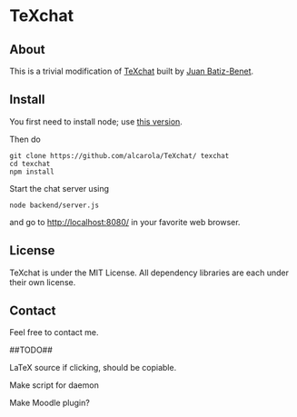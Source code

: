 # TeXchat

## About

This is a trivial modification of [TeXchat](http://github.com/jbenet/TeXchat) built by [Juan Batiz-Benet](http://github.com/jbenet).

## Install

You first need to install node; use [this version](http://nodejs.org/dist/v0.6.19/node-v0.6.19.tar.gz). 

Then do

    git clone https://github.com/alcarola/TeXchat/ texchat
    cd texchat
    npm install

Start the chat server using

    node backend/server.js

and go to [http://localhost:8080/](http://localhost:8080/) in your favorite
web browser.


## License

TeXchat is under the MIT License.
All dependency libraries are each under their own license.


## Contact

Feel free to contact me.


##TODO##

LaTeX source if clicking, should be copiable.

Make script for daemon

Make Moodle plugin?


